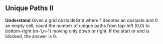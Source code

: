 ## Unique Paths II

**Understand**
Given a grid obstacleGrid where 1 denotes an obstacle and 0 an empty cell, count the number of unique paths from top-left (0,0) to bottom-right (m-1,n-1) moving only down or right. If the start or end is blocked, the answer is 0.